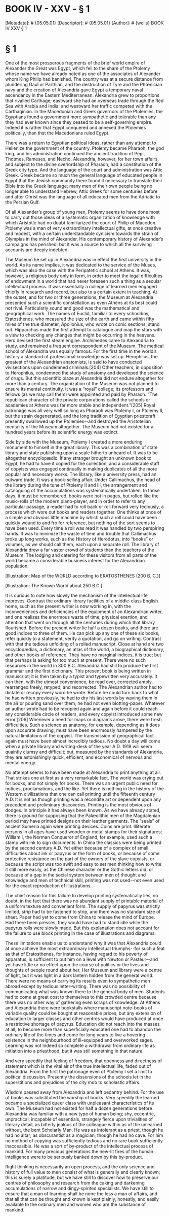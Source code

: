 # BOOK IV - XXV - § 1
[Metadata]: # {05.05.01}
[Descriptor]: # {05.05.01}
[Author]: # {wells}
BOOK IV
XXV
§ 1
# § 1
One of the most prosperous fragments of the brief world empire of Alexander the
Great was Egypt, which fell to the share of the Ptolemy whose name we have
already noted as one of the associates of Alexander whom King Philip had
banished. The country was at a secure distance from plundering Gaul or
Parthian, and the destruction of Tyre and the Phœnician navy and the creation
of Alexandria gave Egypt a temporary naval ascendancy in the Eastern
Mediterranean. Alexandria grew to proportions that rivalled Carthage; eastward
she had an overseas trade through the Red Sea with Arabia and India; and
westward her traffic competed with the Carthaginian. In the Macedonian and
Greek governors of the Ptolemies, the Egyptians found a government more
sympathetic and tolerable than any they had ever known since they ceased to be
a self-governing empire. Indeed it is rather that Egypt conquered and annexed
the Ptolemies politically, than that the Macedonians ruled Egypt.

There was a return to Egyptian political ideas, rather than any attempt to
Hellenize the government of the country. Ptolemy became Pharaoh, the god king,
and his administration continued the ancient tradition of Pepi, Thotmes,
Rameses, and Necho. Alexandria, however, for her town affairs, and subject to
the divine overlordship of Pharaoh, had a constitution of the Greek city type.
And the language of the court and administration was Attic Greek. Greek became
so much the general language of educated people in Egypt that the Jewish
community there found it necessary to translate their Bible into the Greek
language; many men of their own people being no longer able to understand
Hebrew, Attic Greek for some centuries before and after Christ was the language
of all educated men from the Adriatic to the Persian Gulf.

Of all Alexander’s group of young men, Ptolemy seems to have done most to carry
out those ideas of a systematic organization of knowledge with which Aristotle
had no doubt familiarized the court of Philip of Macedon. Ptolemy was a man of
very extraordinary intellectual gifts, at once creative and modest, with a
certain understandable cynicism towards the strain of Olympias in the mind of
Alexander. His contemporary history of Alexander’s campaigns has perished; but
it was a source to which all the surviving accounts are deeply indebted.

The Museum he set up in Alexandria was in effect the first university in the
world. As its name implies, it was dedicated to the service of the Muses, which
was also the case with the Peripatetic school at Athens. It was, however, a
religious body only in form, in order to meet the legal difficulties of
endowment in a world that had never foreseen such a thing as a secular
intellectual process. It was essentially a college of learned men engaged
chiefly in research and record, but also to a certain extent in teaching. At
the outset, and for two or three generations, the Museum at Alexandria
presented such a scientific constellation as even Athens at its best could not
rival. Particularly sound and good was the mathematical and geographical work.
The names of Euclid, familiar to every schoolboy, Eratosthenes, who measured
the size of the earth and came within fifty miles of the true diameter,
Apollonius, who wrote on conic sections, stand out. Hipparchus made the first
attempt to catalogue and map the stars with a view to checking any changes that
might be occurring in the heavens. Hero devised the first steam engine.
Archimedes came to Alexandria to study, and remained a frequent correspondent
of the Museum. The medical school of Alexandria was equally famous. For the
first time in the world’s history a standard of professional knowledge was set
up. Herophilus, the greatest of the Alexandrian anatomists, is said to have
conducted vivisections upon condemned criminals.[204] Other teachers, in
opposition to Herophilus, condemned the study of anatomy and developed the
science of drugs. But this scientific blaze at Alexandria did not endure
altogether for more than a century. The organization of the Museum was not
planned to ensure its mental continuity. It was a “royal” college; its
professors and fellows (as we may call them) were appointed and paid by
Pharaoh. “The republican character of the private corporations called the
schools or academies at Athens was far more stable and independent.”[205] Royal
patronage was all very well so long as Pharaoh was Ptolemy I, or Ptolemy II,
but the strain degenerated, and the long tradition of Egyptian priestcraft
presently swallowed up the Ptolemies--and destroyed the Aristotelian mentality
of the Museum altogether. The Museum had not existed for a hundred years before
its scientific energy was extinct.

Side by side with the Museum, Ptolemy I created a more enduring monument to
himself in the great library. This was a combination of state library and state
publishing upon a scale hitherto unheard of. It was to be altogether
encyclopædic. If any stranger brought an unknown book to Egypt, he had to have
it copied for the collection, and a considerable staff of copyists was engaged
continually in making duplicates of all the more popular and necessary works.
The library, like a university press, had an outward trade. It was a
book-selling affair. Under Callimachus, the head of the library during the tune
of Ptolemy II and III, the arrangement and cataloguing of the accumulations was
systematically undertaken. In those days, it must be remembered, books were not
in pages, but rolled like the music-rolls of the modern piano-player, and in
order to refer to any particular passage, a reader had to roll back or roll
forward very tediously, a process which wore out books and readers together.
One thinks at once of a simple and obvious little machine by which such a roll
could have been quickly wound to and fro for reference, but nothing of the sort
seems to have been used. Every time a roll was read it was handled by two
perspiring hands. It was to minimize the waste of time and trouble that
Callimachus broke up long works, such as the History of Herodotus, into “books”
or volumes, as we should call them, each upon a separate roll. The library of
Alexandria drew a far vaster crowd of students than the teachers of the Museum.
The lodging and catering for these visitors from all parts of the world became
a considerable business interest for the Alexandrian population.

[Illustration: Map of the WORLD according to ERATOSTHENES (200 B. C.)]

[Illustration: The Known World about 250 B.C.]

It is curious to note how slowly the mechanism of the intellectual life
improves. Contrast the ordinary library facilities of a middle-class English
home, such as the present writer is now working in, with the inconveniences and
deficiencies of the equipment of an Alexandrian writer, and one realizes the
enormous waste of time, physical exertion, and attention that went on through
all the centuries during which that library flourished. Before the present
writer lie half a dozen books, and there are good indices to three of them. He
can pick up any one of these six books, refer quickly to a statement, verify a
quotation, and go on writing. Contrast with that the tedious unfolding of a
rolled manuscript. Close at hand are two encyclopædias, a dictionary, an atlas
of the world, a biographical dictionary, and other books of reference. They
have no marginal indices, it is true; but that perhaps is asking for too much
at present. There were no such resources in the world in 300 B.C. Alexandria
had still to produce the first grammar and the first dictionary. This present
book is being written in manuscript; it is then taken by a typist and
typewritten very accurately. It can then, with the utmost convenience, be read
over, corrected amply, rearranged freely, retyped, and recorrected. The
Alexandrian author had to dictate or recopy every word he wrote. Before he
could turn back to what he had written previously, he had to dry his last words
by waving them in the air or pouring sand over them; he had not even
blotting-paper. Whatever an author wrote had to be recopied again and again
before it could reach any considerable circle of readers, and every copyist
introduced some new error.[206] Whenever a need for maps or diagrams arose,
there were fresh difficulties. Such a science as anatomy, for example,
depending as it does upon accurate drawing, must have been enormously hampered
by the natural limitations of the copyist. The transmission of geographical
fact again must have been almost incredibly tedious. No doubt a day will come
when a private library and writing-desk of the year A.D. 1919 will seem
quaintly clumsy and difficult; but, measured by the standards of Alexandria,
they are astonishingly quick, efficient, and economical of nervous and mental
energy.

No attempt seems to have been made at Alexandria to print anything at all. That
strikes one at first as a very remarkable fact. The world was crying out for
books, and not simply for books. There was an urgent public need for notices,
proclamations, and the like. Yet there is nothing in the history of the Western
civilizations that one can call printing until the fifteenth century A.D. It is
not as though printing was a recondite art or dependent upon any precedent and
preliminary discoveries. Printing is the most obvious of dodges. In principle
it has always been known. As we have already stated, there is ground for
supposing that the Palæolithic men of the Magdalenian period may have printed
designs on their leather garments. The “seals” of ancient Sumeria again were
printing devices. Coins are print. Illiterate persons in all ages have used
wooden or metal stamps for their signatures; William I, the Norman Conqueror of
England, for example, used such a stamp with ink to sign documents. In China
the classics were being printed by the second century A.D. Yet either because
of a complex of small difficulties about ink or papyrus or the form of books,
or because of some protective resistance on the part of the owners of the slave
copyists, or because the script was too swift and easy to set men thinking how
to write it still more easily, as the Chinese character or the Gothic letters
did, or because of a gap in the social system between men of thought and
knowledge and men of technical skill, printing was not used--not even used for
the exact reproduction of illustrations.

The chief reason for this failure to develop printing systematically lies, no
doubt, in the fact that there was no abundant supply of printable material of a
uniform texture and convenient form. The supply of papyrus was strictly
limited, strip had to be fastened to strip, and there was no standard size of
sheet. Paper had yet to come from China to release the mind of Europe. Had
there been presses, they would have had to stand idle while the papyrus rolls
were slowly made. But this explanation does not account for the failure to use
block printing in the case of illustrations and diagrams.

These limitations enable us to understand why it was that Alexandria could at
once achieve the most extraordinary intellectual triumphs--for such a feat as
that of Eratosthenes, for instance, having regard to his poverty of apparatus,
is sufficient to put him on a level with Newton or Pasteur--and yet have little
or no effect upon the course of politics or the lives and thoughts of people
round about her. Her Museum and library were a centre of light, but it was
light in a dark lantern hidden from the general world. There were no means of
carrying its results even to sympathetic men abroad except by tedious
letter-writing. There was no possibility of communicating what was known there
to the general body of men. Students had to come at great cost to themselves to
this crowded centre because there was no other way of gathering even scraps of
knowledge. At Athens and Alexandria there were bookstalls where manuscript
note-books of variable quality could be bought at reasonable prices, but any
extension of education to larger classes and other centres would have produced
at once a restrictive shortage of papyrus. Education did not reach into the
masses at all; to become more than superficially educated one had to abandon
the ordinary life of the times and come for long years to live a hovering
existence in the neighbourhood of ill-equipped and overworked sages. Learning
was not indeed so complete a withdrawal from ordinary life as initiation into a
priesthood, but it was still something in that nature.

And very speedily that feeling of freedom, that openness and directness of
statement which is the vital air of the true intellectual life, faded out of
Alexandria. From the first the patronage even of Ptolemy I set a limit to
political discussion. Presently the dissensions of the schools let in the
superstitions and prejudices of the city mob to scholastic affairs.

Wisdom passed away from Alexandria and left pedantry behind. For the use of
books was substituted the worship of books. Very speedily the learned became a
specialized queer class with unpleasant characteristics of its own. The Museum
had not existed for half a dozen generations before Alexandria was familiar
with a new type of human being; shy, eccentric, unpractical, incapable of
essentials, strangely fierce upon trivialities of literary detail, as bitterly
jealous of the colleague within as of the unlearned without, the bent Scholarly
Man. He was as intolerant as a priest, though he had no altar; as obscurantist
as a magician, though he had no cave. For him no method of copying was
sufficiently tedious and no rare book sufficiently inaccessible. He was a sort
of by-product of the intellectual process of mankind. For many precious
generations the new-lit fires of the human intelligence were to be seriously
banked down by this by-product.

Right thinking is necessarily an open process, and the only science and history
of full value to men consist of what is generally and clearly known; this is
surely a platitude, but we have still to discover how to preserve our centres
of philosophy and research from the caking and darkening accumulations of
narrow and dingy-spirited specialists. We have still to ensure that a man of
learning shall be none the less a man of affairs, and that all that can be
thought and known is kept plainly, honestly, and easily available to the
ordinary men and women who are the substance of mankind.

